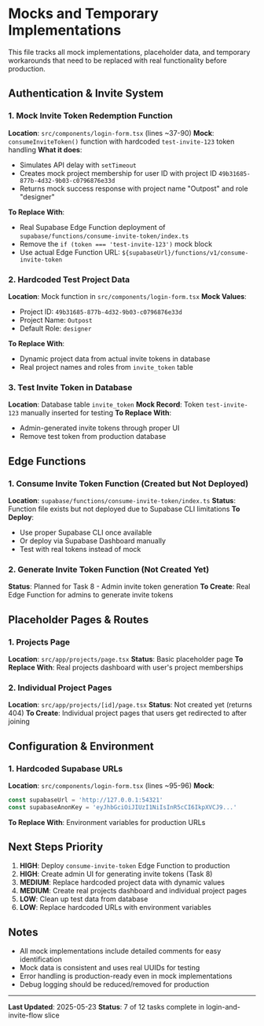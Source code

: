 # Mocks and Temporary Implementations

This file tracks all mock implementations, placeholder data, and temporary workarounds that need to be replaced with real functionality before production.

## Authentication & Invite System

### 1. Mock Invite Token Redemption Function
**Location**: `src/components/login-form.tsx` (lines ~37-90)
**Mock**: `consumeInviteToken()` function with hardcoded `test-invite-123` token handling
**What it does**: 
- Simulates API delay with `setTimeout`
- Creates mock project membership for user ID with project ID `49b31685-877b-4d32-9b03-c0796876e33d`
- Returns mock success response with project name "Outpost" and role "designer"

**To Replace With**: 
- Real Supabase Edge Function deployment of `supabase/functions/consume-invite-token/index.ts`
- Remove the `if (token === 'test-invite-123')` mock block
- Use actual Edge Function URL: `${supabaseUrl}/functions/v1/consume-invite-token`

### 2. Hardcoded Test Project Data
**Location**: Mock function in `src/components/login-form.tsx`
**Mock Values**:
- Project ID: `49b31685-877b-4d32-9b03-c0796876e33d`
- Project Name: `Outpost`
- Default Role: `designer`

**To Replace With**: 
- Dynamic project data from actual invite tokens in database
- Real project names and roles from `invite_token` table

### 3. Test Invite Token in Database
**Location**: Database table `invite_token`
**Mock Record**: Token `test-invite-123` manually inserted for testing
**To Replace With**: 
- Admin-generated invite tokens through proper UI
- Remove test token from production database

## Edge Functions

### 1. Consume Invite Token Function (Created but Not Deployed)
**Location**: `supabase/functions/consume-invite-token/index.ts`
**Status**: Function file exists but not deployed due to Supabase CLI limitations
**To Deploy**: 
- Use proper Supabase CLI once available
- Or deploy via Supabase Dashboard manually
- Test with real tokens instead of mock

### 2. Generate Invite Token Function (Not Created Yet)
**Status**: Planned for Task 8 - Admin invite token generation
**To Create**: Real Edge Function for admins to generate invite tokens

## Placeholder Pages & Routes

### 1. Projects Page
**Location**: `src/app/projects/page.tsx`
**Status**: Basic placeholder page
**To Replace With**: Real projects dashboard with user's project memberships

### 2. Individual Project Pages
**Location**: `src/app/projects/[id]/page.tsx`
**Status**: Not created yet (returns 404)
**To Create**: Individual project pages that users get redirected to after joining

## Configuration & Environment

### 1. Hardcoded Supabase URLs
**Location**: `src/components/login-form.tsx` (lines ~95-96)
**Mock**: 
```typescript
const supabaseUrl = 'http://127.0.0.1:54321'
const supabaseAnonKey = 'eyJhbGciOiJIUzI1NiIsInR5cCI6IkpXVCJ9...'
```
**To Replace With**: Environment variables for production URLs

## Next Steps Priority

1. **HIGH**: Deploy `consume-invite-token` Edge Function to production
2. **HIGH**: Create admin UI for generating invite tokens (Task 8)
3. **MEDIUM**: Replace hardcoded project data with dynamic values
4. **MEDIUM**: Create real projects dashboard and individual project pages
5. **LOW**: Clean up test data from database
6. **LOW**: Replace hardcoded URLs with environment variables

## Notes

- All mock implementations include detailed comments for easy identification
- Mock data is consistent and uses real UUIDs for testing
- Error handling is production-ready even in mock implementations
- Debug logging should be reduced/removed for production

---
**Last Updated**: 2025-05-23
**Status**: 7 of 12 tasks complete in login-and-invite-flow slice 